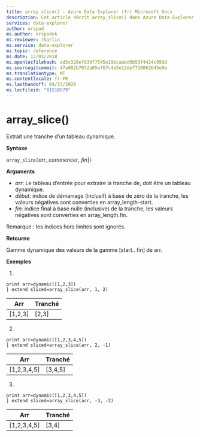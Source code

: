 ```yaml
---
title: array_slice() - Azure Data Explorer (fr) Microsoft Docs
description: Cet article décrit array_slice() dans Azure Data Explorer.
services: data-explorer
author: orspod
ms.author: orspodek
ms.reviewer: rkarlin
ms.service: data-explorer
ms.topic: reference
ms.date: 12/03/2018
ms.openlocfilehash: ed5c320ef639f7545e19bcaabd9b53f4424c959d
ms.sourcegitcommit: 47a002b7032a05ef67c4e5e12de7720062645e9e
ms.translationtype: MT
ms.contentlocale: fr-FR
ms.lasthandoff: 04/15/2020
ms.locfileid: "81518579"
---
```

# <a name="array_slice"></a>array_slice()

Extrait une tranche d’un tableau dynamique.

**Syntaxe**

`array_slice(`*arr*, *commencer*, *fin*]`)`

**Arguments**

* *arr*: Le tableau d’entrée pour extraire la tranche de, doit être un tableau dynamique.
* *début*: indice de démarrage (inclusif) à base de zéro de la tranche, les valeurs négatives sont converties en array_length-start.
* *fin*: indice final à base nulle (inclusive) de la tranche, les valeurs négatives sont converties en array_length.fin.

Remarque : les indices hors limites sont ignorés.

**Retourne**

Gamme dynamique des valeurs de la gamme [start.. fin] de arr.

**Exemples**

1.
```kusto
print arr=dynamic([1,2,3]) 
| extend sliced=array_slice(arr, 1, 2)
```
|Arr|Tranché|
|---|---|
|[1,2,3]|[2,3]|


2.
```kusto
print arr=dynamic([1,2,3,4,5]) 
| extend sliced=array_slice(arr, 2, -1)
```
|Arr|Tranché|
|---|---|
|[1,2,3,4,5]|[3,4,5]|


3.
```kusto
print arr=dynamic([1,2,3,4,5]) 
| extend sliced=array_slice(arr, -3, -2)
```
|Arr|Tranché|
|---|---|
|[1,2,3,4,5]|[3,4]|